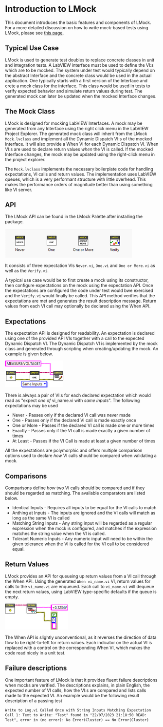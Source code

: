 # Introduction to LMock

This document introduces the basic features and components of LMock.
For a more detailed discussion on how to write mock-based tests using LMock, please see [this page](../30_Writing%20Tests%20Using%20Mocks).

## Typical Use Case

LMock is used to generate test doubles to replace concrete classes in unit and integration tests.
A LabVIEW interface must be used to define the VI:s which are to be mocked.
The system under test would typically depend on the abstract Interface and the concrete class would be used in the actual application. 
One typically starts with a first version of the Interface and crete a mock class for the interface.
This class would be used in tests to verify expected behavior and simulate return values during test.
The generated mock can later be updated when the mocked Interface changes.

## The Mock Class

LMock is designed for mocking LabVIEW Interfaces.
A mock may be generated from any Interface using the right click menu in the LabVIEW Project Explorer.
The generated mock class will inherit from the LMock ``Mock.lvclass`` and implement all the Dynamic Dispatch VI:s of the mocked Interface.
It will also provide a When VI for each Dynamic Dispatch VI.
When VI:s are used to declare return values *when* the VI is called.
If the mocked Interface changes, the mock may be updated using the right-click menu in the project explorer.

The ``Mock.lvclass`` implements the necessary boilerplate code for handling expectations, VI calls and return values.
The implementation uses LabVIEW queues, which is a very performant structure with little overhead.
This makes the performance orders of magnitude better than using something like VI server.

## API

The LMock API can be found in the LMock Palette after installing the package.

![api](img/lmock-api.png)

It consists of three expectation VIs ``Never.vi``, ``One.vi`` and ``One or More.vi`` as well as the ``Verify.vi``.

A typical use case would be to first create a mock using its constructor, then configure expectations on the mock using the expectation API.
Once the expectations are configured the code under test would bwe exercised and the ``Verify.vi`` would finally be called.
This API method verifies that the expectations are met and generates the result description message.
Return values from each VI call may optionally be declared using the When API.

## Expectations

The expectation API is designed for readability.
An expectation is declared using one of the provided API VIs together with a call to the expected Dynamic Dispatch VI.
The Dynamic Dispatch VI is implemented by the mock class and generated through scripting when creating/updating the mock.
An example is given below.

![Expectation](img/Expectation.png)

There is always a pair of VI:s for each declared expectation which would read as "expect *one of* vi_name.vi with *same inputs*". 
The following expectations may be used

- Never - Passes only if the declared VI call was never made
- One - Passes only if the declared VI call is made exactly once
- One or More - Passes if the declared VI call is made one or more times
- Exactly - Passes only if the VI call is made exactly a given number of times
- At Least - Passes if the VI Call is made at least a given number of times

All the expectations are polymorphic and offers multiple comparison options used to declare *how* VI calls should be compared when validating a mock.

## Comparisons

Comparisons define *how* two VI calls should be compared and if they should be regarded as matching.
The available comparators are listed below.

- Identical Inputs - Requires all inputs to be equal for the VI calls to match
- Anthing at Inputs - The inputs are ignored and the VI calls will match as long as the same VI is called
- Matching String Inputs - Any string input will be regarded as a regular expression when the mock is configured, and matches if the expression matches the string value when the VI is called.
- Tolerant Numeric Inputs - Any numeric input will need to be within the given tolerance when the VI is called for the VI call to be considered equal.

## Return Values

LMock provides an API for queueing up return values from a VI call through the When API.
Using the generated ``When vi_name.vi`` VI, return values for calls to the ``vi_name.vi`` are enqueued.
Each call to ``vi_name.vi`` will dequeue the next return values, using LabVIEW type-specific defaults if the queue is empty.

![when API](img/when-api.png)

The When API is slightly unconventional, as it reverses the direction of data flow to be right-to-left for return values.
Each indicator on the actual VI is replaced with a control on the corresponding When VI, which makes the code read nicely in a unit test.

## Failure descriptions

One important feature of LMock is that it provides fluent failure descriptions when mocks are verified.
The descriptions explains, in plain English, the expected number of VI calls, how the VI:s are compared and lists calls made to the expected VI.
An example would be the following result description of a passing test

```
Write to Log.vi Called Once with String Inputs Matching Expectation
Call 1: Text to Write: "Test" found in "22/07/2023 21:18:50	READ:	Test", error in (no error): No Error(Cluster) == No Error(Cluster)
```